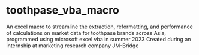 # toothpase_vba_macro
An excel macro to streamline the extraction, reformatting, and performance of calculations on market data for toothpase brands across Asia, programmed using microsoft excel vba in summer 2023
Created during an internship at marketing research company JM-Bridge

